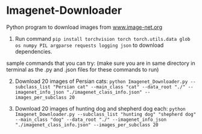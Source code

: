 # Imagenet-Downloader
Python program to download images from www.image-net.org

1) Run command `pip install torchvision torch torch.utils.data glob os numpy PIL argparse requests logging json` to download dependencies.

sample commands that you can try:
(make sure you are in same directory in terminal as the .py and .json files for these commands to run)

2) Download 20 images of Persian cats:
`python Imagenet_Downloader.py --subclass_list "Persian cat" --main_class "cat" --data_root "./" --imagenet_info_json "./imagenet_class_info.json" --images_per_subclass 20`

3) Download 20 images of hunting dog and shepherd dog each:
`python Imagenet_Downloader.py --subclass_list "hunting dog" "shepherd dog" --main_class "dog" --data_root "./" --imagenet_info_json "./imagenet_class_info.json" --images_per_subclass 20`


